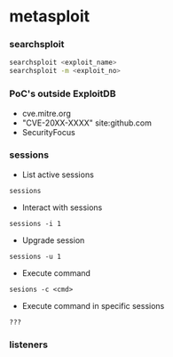 # metasploit

### searchsploit

```bash
searchsploit <exploit_name>
searchsploit -m <exploit_no>
```

### PoC's outside ExploitDB

* cve.mitre.org
* "CVE-20XX-XXXX" site:github.com
* SecurityFocus

### sessions

* List active sessions

```
sessions
```

* Interact with sessions

```
sessions -i 1
```

* Upgrade session

```
sessions -u 1
```

* Execute command

```
sesions -c <cmd>
```

* Execute command in specific sessions

```
???
```

### listeners









